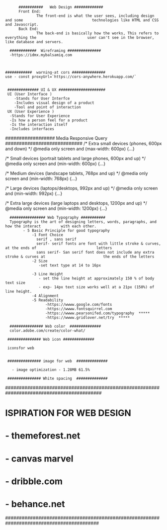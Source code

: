           ###########   Web Design #############
          Front End:
                  The front-end is what the user sees, including design and some                               technologies like HTML and CSS and Javascript.
          Back End:
                  The back-end is basically how the works, This refers to everything the                       user can't see in the browser, like database and servers.

      ############  Wireframing ###############
      -https://idmx.mybalsamiq.com
   
   
   
    ############  warning-at cors ###############
    use - const proxyUrl=`https://cors-anywhere.herokuapp.com/`
    
    
     ############## UI & UX #####################
     UI (User Interface )
        -Stands for User Interfce
        -Includes visual design of a product
        -Tool and point of interaction
     UX (User Experience )
      -Stands for User Experience
      -Is how a person feel for a product
      -Is the interaction itself
      -Includes interfaces
      
  ################## Media Responsive Query ############################
  /* Extra small devices (phones, 600px and down) */
@media only screen and (max-width: 600px) {...}

/* Small devices (portrait tablets and large phones, 600px and up) */
@media only screen and (min-width: 600px) {...}

/* Medium devices (landscape tablets, 768px and up) */
@media only screen and (min-width: 768px) {...}

/* Large devices (laptops/desktops, 992px and up) */
@media only screen and (min-width: 992px) {...}

/* Extra large devices (large laptops and desktops, 1200px and up) */
@media only screen and (min-width: 1200px) {...}
      
      
      ################ Web Typography ###########
      Typography is the art of designing letters, words, paragraphs, and how the interact         with each other.
            - 5 Basic Principle for good typography
                -1 Font Choice
                  serif , sans serif
                  serif- serif fonts are font with little stroke & curves, at the ends of                           letters
                  sans serif- San serif font does not include any extra stroke & curves at                          the ends of the letters
                -2 Size
                   -set text type at 14 to 16px
                   
                -3 Line Height
                   - set the line height at approximately 150 % of body text size
                   - exp- 14px text size works well at a 21px (150%) of line height.
                -4 Alignment
                -5 Readability
                      -https://wwww.google.com/fonts
                      -https://wwww.fontsquirrel.com
                      -https://wwww.pearsonifed.com/typography  *****
                      -https://wwww.gridlover.net/try  *****
                
      ############### Web color  ##############
      color.adobe.com/create/color-what/
      
     ############### Web icon ##############
     
     iconsfor web
     
     
     ############### image for web  ##############

       - image optimization - 1.28MB 61.5% 
     
     ############### White spacing  ##############
  
  
  
  
 ###########################################################################################
#
#     ISPIRATION FOR WEB DESIGN
#        - themeforest.net
#        - canvas marvel
#        - dribble.com
#        - behance.net
##########################################################################################

     
     
     
     
     
     
     
     
     
     
     
     
     
     
      
                  
                  
                  
            
      
      
      
      
